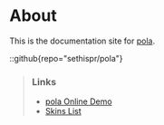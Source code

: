 # About
This is the documentation site for [pola](https://github.com/sethispr/pola).

::github{repo="sethispr/pola"}

> ### Links
> - [pola Online Demo](https://sethispr.gitub.io/pola)
> - [Skins List](https://github.com/Sethispr/pola/blob/main/.github/SKIN.md)
